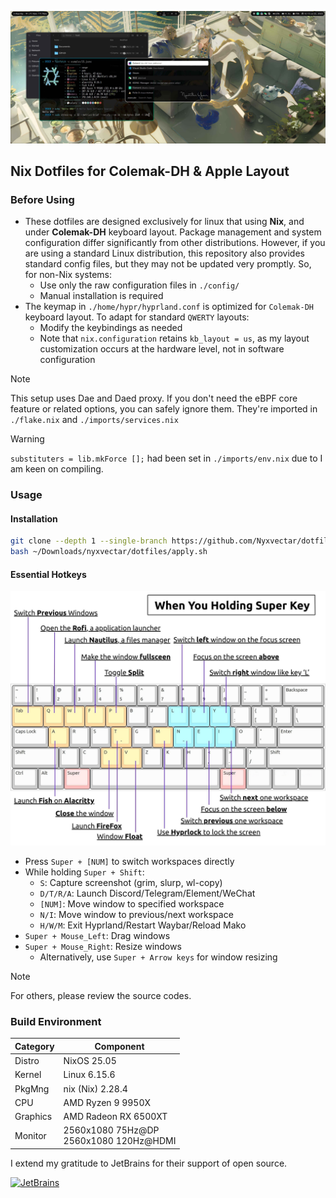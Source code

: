 ![Preview](https://github.com/Nyxvectar/media/blob/main/dotfiles/dotfilesPreview.jpg)
## Nix Dotfiles for Colemak-DH & Apple Layout
### Before Using
- These dotfiles are designed exclusively for linux that using **Nix**, and under **Colemak-DH** keyboard layout. Package management and system configuration differ significantly from other distributions. However, if you are using a standard Linux distribution, this repository also provides standard config files, but they may not be updated very promptly. So, for non-Nix systems:
  - Use only the raw configuration files in `./config/`
  - Manual installation is required
- The keymap in `./home/hypr/hyprland.conf` is optimized for `Colemak-DH` keyboard layout. To adapt for standard `QWERTY` layouts:
  - Modify the keybindings as needed
  - Note that `nix.configuration` retains `kb_layout = us`, as my layout customization occurs at the hardware level, not in software configuration

> [!NOTE]
> This setup uses Dae and Daed proxy. If you don't need the eBPF core feature or related options, you can safely ignore them. They're imported in `./flake.nix` and `./imports/services.nix`

> [!WARNING]
> `substituters = lib.mkForce [];` had been set in `./imports/env.nix` due to I am keen on compiling.

### Usage
#### Installation
```bash
git clone --depth 1 --single-branch https://github.com/Nyxvectar/dotfiles.git ~/Downloads/nyxvectar/dotfiles/
bash ~/Downloads/nyxvectar/dotfiles/apply.sh
```
#### Essential Hotkeys
![Hotkeys](https://github.com/Nyxvectar/media/blob/main/dotfiles/superUsage.jpg)
- Press `Super + [NUM]` to switch workspaces directly
- While holding `Super + Shift`:
  - `S`: Capture screenshot (grim, slurp, wl-copy)
  - `D/T/R/A`: Launch Discord/Telegram/Element/WeChat
  - `[NUM]`: Move window to specified workspace
  - `N/I`: Move window to previous/next workspace
  - `H/W/M`: Exit Hyprland/Restart Waybar/Reload Mako
- `Super + Mouse_Left`: Drag windows
- `Super + Mouse_Right`: Resize windows
  - Alternatively, use `Super + Arrow keys` for window resizing

> [!NOTE]
> For others, please review the source codes.

### Build Environment
| Category  | Component                                    |
|-----------|----------------------------------------------|
| Distro    | NixOS 25.05                                  |
| Kernel    | Linux 6.15.6                                 |
| PkgMng    | nix (Nix) 2.28.4                             |
| CPU       | AMD Ryzen 9 9950X                            |
| Graphics  | AMD Radeon RX 6500XT                         |
| Monitor   | 2560x1080 75Hz@DP <br/> 2560x1080 120Hz@HDMI |

I extend my gratitude to JetBrains for their support of open source.

[![JetBrains](https://resources.jetbrains.com/storage/products/company/brand/logos/jb_beam.svg)](https://jb.gg/OpenSourceSupport)
